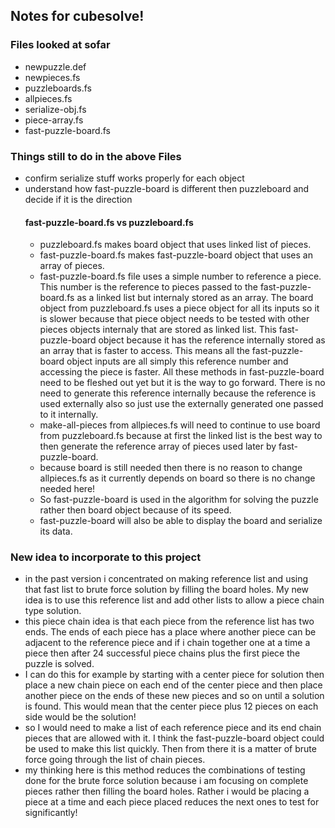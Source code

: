 ## Notes for cubesolve!

### Files looked at sofar
* newpuzzle.def
* newpieces.fs
* puzzleboards.fs
* allpieces.fs
* serialize-obj.fs
* piece-array.fs
* fast-puzzle-board.fs

### Things still to do in the above Files
* confirm serialize stuff works properly for each object
* understand how fast-puzzle-board is different then puzzleboard and decide if it is the direction
  #### fast-puzzle-board.fs vs puzzleboard.fs
  * puzzleboard.fs makes board object that uses linked list of pieces.
  * fast-puzzle-board.fs makes fast-puzzle-board object that uses an array of pieces.  
  * fast-puzzle-board.fs file uses a simple number to reference a piece.  This number is the reference to pieces passed to the fast-puzzle-board.fs as a linked list but internaly stored as an array.  The board object from puzzleboard.fs uses a piece object for all its inputs so it is slower because that piece object needs to be tested with other pieces objects internaly that are stored as linked list.  This fast-puzzle-board object because it has the reference internally stored as an array that is faster to access.  This means all the fast-puzzle-board object inputs are all simply this reference number and accessing the piece is faster.  All these methods in fast-puzzle-board need to be fleshed out yet but it is the way to go forward.  There is no need to generate this reference internally because the reference is used externally also so just use the externally generated one passed to it internally.
  * make-all-pieces from allpieces.fs will need to continue to use board from puzzleboard.fs because at first the linked list is the best way to then generate the reference array of pieces used later by fast-puzzle-board.
  * because board is still needed then there is no reason to change allpieces.fs as it currently depends on board so there is no change needed here!
  * So fast-puzzle-board is used in the algorithm for solving the puzzle rather then board object because of its speed.
  * fast-puzzle-board will also be able to display the board and serialize its data. 

### New idea to incorporate to this project
* in the past version i concentrated on making reference list and using that fast list to brute force solution by filling the board holes.  My new idea is to use this reference list and add other lists to allow a piece chain type solution.
* this piece chain idea is that each piece from the reference list has two ends.  The ends of each piece has a place where another piece can be adjacent to the reference piece and if i chain together one at a time a piece then after 24 successful piece chains plus the first piece the puzzle is solved.   
* I can do this for example by starting with a center piece for solution then place a new chain piece on each end of the center piece and then place another piece on the ends of these new pieces and so on until a solution is found.  This would mean that the center piece plus 12 pieces on each side would be the solution!
* so I would need to make a list of each reference piece and its end chain pieces that are allowed with it.  I think the fast-puzzle-board object could be used to make this list quickly.  Then from there it is a matter of brute force going through the list of chain pieces.
* my thinking here is this method reduces the combinations of testing done for the brute force solution because i am focusing on complete pieces rather then filling the board holes.  Rather i would be placing a piece at a time and each piece placed reduces the next ones to test for significantly!

